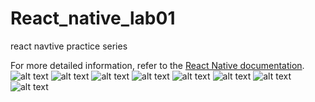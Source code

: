 # React_native_lab01

react navtive practice series

For more detailed information, refer to the [React Native documentation](https://reactnative.dev/docs/getting-started).
![alt text](image.png)
![alt text](image-1.png)
![alt text](image-2.png)
![alt text](image-3.png)
![alt text](image-4.png)
![alt text](image-5.png)
![alt text](image-6.png)
![alt text](image-7.png)
